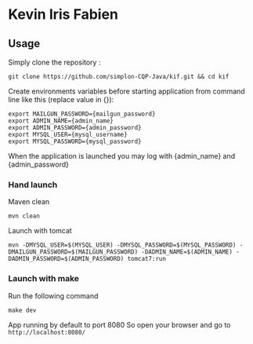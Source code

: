 # Kevin Iris Fabien

## Usage
Simply clone the repository :
```
git clone https://github.com/simplon-CQP-Java/kif.git && cd kif
```

Create environments variables before starting application from command line like this (replace value in {}):
```
export MAILGUN_PASSWORD={mailgun_password}
export ADMIN_NAME={admin_name}
export ADMIN_PASSWORD={admin_password}
export MYSQL_USER={mysql_username}
export MYSQL_PASSWORD={mysql_password}
```

When the application is launched you may log with {admin_name} and {admin_password}

### Hand launch
Maven clean
```
mvn clean
```

Launch with tomcat
```
mvn -DMYSQL_USER=$(MYSQL_USER) -DMYSQL_PASSWORD=$(MYSQL_PASSWORD) -DMAILGUN_PASSWORD=$(MAILGUN_PASSWORD) -DADMIN_NAME=$(ADMIN_NAME) -DADMIN_PASSWORD=$(ADMIN_PASSWORD) tomcat7:run
```

### Launch with make
Run the following command
```
make dev
```

App running by default to port 8080
So open your browser and go to ```http://localhost:8080/```
